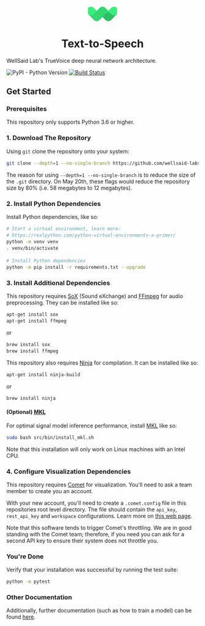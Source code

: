 <p align="center"><img width="15%" src="mark.svg" /></p>

<h1 align="center">Text-to-Speech</h3>

WellSaid Lab's TrueVoice deep neural network architecture.

![PyPI - Python Version](https://img.shields.io/badge/python-3.6-blue.svg)
[![Build Status](https://travis-ci.com/wellsaid-labs/Text-to-Speech.svg?token=xKbC739Gn2ssU4AStE7z&branch=master)](https://travis-ci.com/wellsaid-labs/Text-to-Speech)

## Get Started

### Prerequisites

This repository only supports Python 3.6 or higher.

### 1. Download The Repository

Using `git` clone the repository onto your system:

```bash
git clone --depth=1 --no-single-branch https://github.com/wellsaid-labs/Text-to-Speech.git
```

The reason for using `--depth=1 --no-single-branch` is to reduce the size of the `.git` directory.
On May 20th, these flags would reduce the repository size by 80%
(i.e. 58 megabytes to 12 megabytes).

### 2. Install Python Dependencies

Install Python dependencies, like so:

```bash
# Start a virtual environment, learn more:
# https://realpython.com/python-virtual-environments-a-primer/
python -m venv venv
. venv/bin/activate

# Install Python dependencies
python -m pip install -r requirements.txt --upgrade
```

### 3. Install Additional Dependencies

This repository requires [SoX](http://sox.sourceforge.net/) (Sound eXchange) and
[FFmpeg](https://ffmpeg.org/) for audio preprocessing. They can be installed like so:

```bash
apt-get install sox
apt-get install ffmpeg
```

or

```bash
brew install sox
brew install ffmpeg
```

This repository also requires [Ninja](https://ninja-build.org/) for compilation. It can be
installed like so:

```bash
apt-get install ninja-build
```

or

```bash
brew install ninja
```

#### (Optional) [MKL](https://software.intel.com/en-us/mkl)

For optimal signal model inference performance, install [MKL](https://software.intel.com/en-us/mkl)
like so:

```bash
sudo bash src/bin/install_mkl.sh
```

Note that this installation will only work on Linux machines with an Intel CPU.

### 4. Configure Visualization Dependencies

This repository requires [Comet](https://www.comet.ml) for visualization. You'll need to ask
a team member to create you an account.

With your new account, you'll need to create a `.comet.config` file in this repositories root
level directory. The file should contain the `api_key`, `rest_api_key` and `workspace`
configurations. Learn more on
[this web page](https://www.comet.ml/docs/python-sdk/advanced/#python-configuration).

Note that this software tends to trigger Comet's throttling. We are in good standing
with the Comet team; therefore, if you need you can ask for a second API key to ensure their
system does not throttle you.

### You're Done

Verify that your installation was successful by running the test suite:

```bash
python -m pytest
```

### Other Documentation

Additionally, further documentation (such as how to train a model) can be found [here](docs/).
